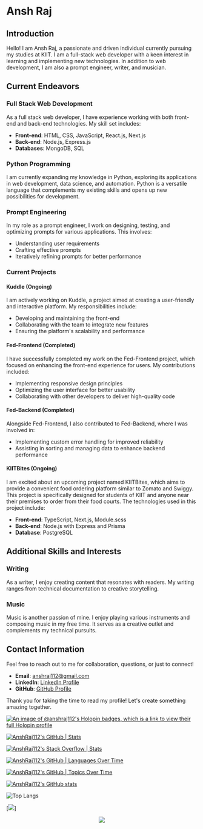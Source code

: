 # Ansh Raj

## Introduction
Hello! I am Ansh Raj, a passionate and driven individual currently pursuing my studies at KIIT. I am a full-stack web developer with a keen interest in learning and implementing new technologies. In addition to web development, I am also a prompt engineer, writer, and musician.

## Current Endeavors

### Full Stack Web Development
As a full stack web developer, I have experience working with both front-end and back-end technologies. My skill set includes:
- **Front-end**: HTML, CSS, JavaScript, React.js, Next.js
- **Back-end**: Node.js, Express.js
- **Databases**: MongoDB, SQL

### Python Programming
I am currently expanding my knowledge in Python, exploring its applications in web development, data science, and automation. Python is a versatile language that complements my existing skills and opens up new possibilities for development.

### Prompt Engineering
In my role as a prompt engineer, I work on designing, testing, and optimizing prompts for various applications. This involves:
- Understanding user requirements
- Crafting effective prompts
- Iteratively refining prompts for better performance

### Current Projects

#### Kuddle (Ongoing)
I am actively working on Kuddle, a project aimed at creating a user-friendly and interactive platform. My responsibilities include:
- Developing and maintaining the front-end
- Collaborating with the team to integrate new features
- Ensuring the platform's scalability and performance

#### Fed-Frontend (Completed)
I have successfully completed my work on the Fed-Frontend project, which focused on enhancing the front-end experience for users. My contributions included:
- Implementing responsive design principles
- Optimizing the user interface for better usability
- Collaborating with other developers to deliver high-quality code

#### Fed-Backend (Completed)
Alongside Fed-Frontend, I also contributed to Fed-Backend, where I was involved in:
- Implementing custom error handling for improved reliability
- Assisting in sorting and managing data to enhance backend performance

#### KIITBites (Ongoing)
I am excited about an upcoming project named KIITBites, which aims to provide a convenient food ordering platform similar to Zomato and Swiggy. This project is specifically designed for students of KIIT and anyone near their premises to order from their food courts. The technologies used in this project include:
- **Front-end**: TypeScript, Next.js, Module.scss
- **Back-end**: Node.js with Express and Prisma
- **Database**: PostgreSQL

## Additional Skills and Interests

### Writing
As a writer, I enjoy creating content that resonates with readers. My writing ranges from technical documentation to creative storytelling.

### Music
Music is another passion of mine. I enjoy playing various instruments and composing music in my free time. It serves as a creative outlet and complements my technical pursuits.

## Contact Information
Feel free to reach out to me for collaboration, questions, or just to connect!

- **Email**: anshraj112@gmail.com
- **LinkedIn**: [LinkedIn Profile](https://www.linkedin.com/in/ansh-raj112/)
- **GitHub**: [GitHub Profile](https://github.com/AnshRaj112)

Thank you for taking the time to read my profile! Let's create something amazing together.

[![An image of @anshraj112's Holopin badges, which is a link to view their full Holopin profile](https://holopin.me/anshraj112)](https://holopin.io/@anshraj112)

[![AnshRaj112's GitHub | Stats](https://stats.quine.sh/AnshRaj112/github?theme=dark)](https://quine.sh?utm_source=widgets&utm_campaign=AnshRaj112)   

[![AnshRaj112's Stack Overflow | Stats](https://stats.quine.sh/AnshRaj112/stack-overflow?theme=dark)](https://quine.sh?utm_source=widgets&utm_campaign=AnshRaj112)

[![AnshRaj112's GitHub | Languages Over Time](https://stats.quira.sh/AnshRaj112/languages-over-time?theme=dark)](https://quira.sh?utm_source=widgets&utm_campaign=AnshRaj112)

[![AnshRaj112's GitHub | Topics Over Time](https://stats.quira.sh/AnshRaj112/topics-over-time?theme=dark)](https://quira.sh?utm_source=widgets&utm_campaign=AnshRaj112)

[![AnshRaj112's GitHub stats](https://github-readme-stats.vercel.app/api?username=AnshRaj112&theme=radical)](https://github.com/AnshRaj112/github-readme-stats)     

![Top Langs](https://github-readme-stats.vercel.app/api/top-langs/?username=AnshRaj112&layout=compact&theme=radical)

[![](https://spotify-recently-played-readme.vercel.app/api?user=2onl2bh1l5xxnrf2xq83d2vlx&count=3&width=375)]

<div align="center">
  <img src="https://profile-counter.glitch.me/AnshRaj112/count.svg?" />
</div>
